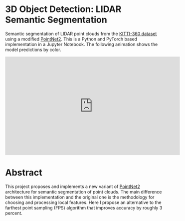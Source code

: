 # 3D Object Detection: LIDAR Semantic Segmentation
Semantic segmentation of LIDAR point clouds from the [KITTI-360 dataset](http://www.cvlibs.net/datasets/kitti-360/) using a modified [PointNet2](https://github.com/charlesq34/pointnet2). This is a Python and PyTorch based implementation in a Jupyter Notebook. The following animation shows the model predictions by color.

<p align="center">
<iframe width="560" height="315" src="https://www.youtube.com/embed/wxTNgwHcsbE" title="YouTube video player" frameborder="0" allow="accelerometer; autoplay; clipboard-write; encrypted-media; gyroscope; picture-in-picture" allowfullscreen></iframe>
</p>


# Abstract
This project proposes and implements a new variant of [PointNet2](https://github.com/charlesq34/pointnet2) architecture for semantic segmentation of point clouds. The main difference between this implementation and the original one is the methodology for choosing and processing local features. Here I propose an alternative to the farthest point sampling (FPS) algorithm that improves accuracy by roughly 3 percent.

